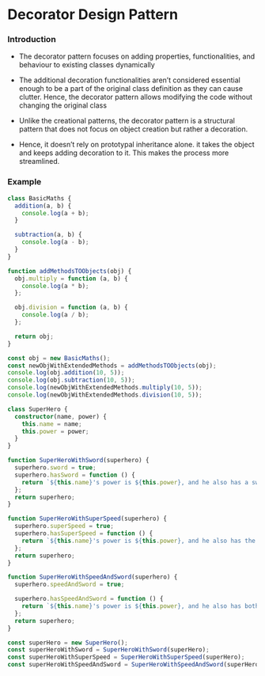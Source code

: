 # Decorator Design Pattern

### Introduction

* The decorator pattern focuses on adding properties, functionalities, and behaviour to existing classes dynamically
    
* The additional decoration functionalities aren’t considered essential enough to be a part of the original class definition as they can cause clutter. Hence, the decorator pattern allows modifying the code without changing the original class
    
* Unlike the creational patterns, the decorator pattern is a structural pattern that does not focus on object creation but rather a decoration.
    
* Hence, it doesn’t rely on prototypal inheritance alone. it takes the object and keeps adding decoration to it. This makes the process more streamlined.
    

### Example

```typescript
class BasicMaths {
  addition(a, b) {
    console.log(a + b);
  }

  subtraction(a, b) {
    console.log(a - b);
  }
}

function addMethodsTOObjects(obj) {
  obj.multiply = function (a, b) {
    console.log(a * b);
  };

  obj.division = function (a, b) {
    console.log(a / b);
  };

  return obj;
}

const obj = new BasicMaths();
const newObjWithExtendedMethods = addMethodsTOObjects(obj);
console.log(obj.addition(10, 5));
console.log(obj.subtraction(10, 5));
console.log(newObjWithExtendedMethods.multiply(10, 5));
console.log(newObjWithExtendedMethods.division(10, 5));
```

```typescript
class SuperHero {
  constructor(name, power) {
    this.name = name;
    this.power = power;
  }
}

function SuperHeroWithSword(superhero) {
  superhero.sword = true;
  superhero.hasSword = function () {
    return `${this.name}'s power is ${this.power}, and he also has a sword now.`;
  };
  return superhero;
}

function SuperHeroWithSuperSpeed(superhero) {
  superhero.superSpeed = true;
  superhero.hasSuperSpeed = function () {
    return `${this.name}'s power is ${this.power}, and he also has the super speed now.`;
  };
  return superhero;
}

function SuperHeroWithSpeedAndSword(superhero) {
  superhero.speedAndSword = true;

  superhero.hasSpeedAndSword = function () {
    return `${this.name}'s power is ${this.power}, and he also has both super speed and a sword now.`;
  };
  return superhero;
}

const superHero = new SuperHero();
const superHeroWithSword = SuperHeroWithSword(superHero);
const superHeroWithSuperSpeed = SuperHeroWithSuperSpeed(superHero);
const superHeroWithSpeedAndSword = SuperHeroWithSpeedAndSword(superHero);
```